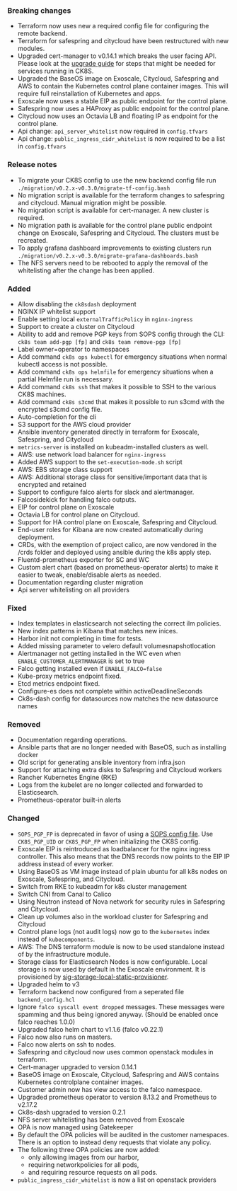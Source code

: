 ### Breaking changes
- Terraform now uses new a required config file for configuring the remote backend.
- Terraform for safespring and citycloud have been restructured with new modules.
- Upgraded cert-manager to v0.14.1 which breaks the user facing API.
  Please look at the [upgrade guide](https://cert-manager.io/docs/installation/upgrading/)
  for steps that might be needed for services running in CK8S.
- Upgraded the BaseOS image on Exoscale, Citycloud, Safespring and AWS to contain the
  Kubernetes control plane container images. This will require full
  reinstallation of Kubernetes and apps.
- Exoscale now uses a stable EIP as public endpoint for the control plane.
- Safespring now uses a HAProxy as public endpoint for the control plane.
- Citycloud now uses an Octavia LB and floating IP as endpoint for the control plane.
- Api change: `api_server_whitelist` now required in `config.tfvars`
- Api change: `public_ingress_cidr_whitelist` is now required to be a list in `config.tfvars`

### Release notes
- To migrate your CK8S config to use the new backend config file run `./migration/v0.2.x-v0.3.0/migrate-tf-config.bash`
- No migration script is available for the terraform changes to safespring and citycloud. Manual migration might be possible.
- No migration script is available for cert-manager. A new cluster is required.
- No migration path is available for the control plane public endpoint change on Exoscale, Safespring and Citycloud. The clusters must be recreated.
- To apply grafana dashboard improvements to existing clusters run `./migration/v0.2.x-v0.3.0/migrate-grafana-dashboards.bash`
- The NFS servers need to be rebooted to apply the removal of the whitelisting
  after the change has been applied.

### Added

- Allow disabling the `ck8sdash` deployment
- NGINX IP whitelist support
- Enable setting local `externalTrafficPolicy` in `nginx-ingress`
- Support to create a cluster on Citycloud
- Ability to add and remove PGP keys from SOPS config through the CLI:
  `ck8s team add-pgp [fp]` and `ck8s team remove-pgp [fp]`
- Label owner=operator to namespaces
- Add command `ck8s ops kubectl` for emergency situations when normal kubectl
  access is not possible.
- Add command `ck8s ops helmfile` for emergency situations when a partial
  Helmfile run is necessary.
- Add command `ck8s ssh` that makes it possible to SSH to the various CK8S
  machines.
- Add command `ck8s s3cmd` that makes it possible to run s3cmd with the
  encrypted s3cmd config file.
- Auto-completion for the cli
- S3 support for the AWS cloud provider
- Ansible inventory generated directly in terraform for Exoscale, Safespring, and Citycloud
- `metrics-server` is installed on kubeadm-installed clusters as well.
- AWS: use network load balancer for `nginx-ingress`
- Added AWS support to the `set-execution-mode.sh` script
- AWS: EBS storage class support
- AWS: Additional storage class for sensitive/important data that is
  encrypted and retained
- Support to configure falco alerts for slack and alertmanager.
- Falcosidekick for handling falco outputs.
- EIP for control plane on Exoscale
- Octavia LB for control plane on Citycloud.
- Support for HA control plane on Exoscale, Safespring and Citycloud.
- End-user roles for Kibana are now created automatically during deployment.
- CRDs, with the exemption of project calico, are now vendored in the /crds folder and deployed using ansible during the k8s apply step.
- Fluentd-prometheus exporter for SC and WC
- Custom alert chart (based on prometheus-operator alerts) to make it easier to tweak, enable/disable alerts as needed.
- Documentation regarding cluster migration
- Api server whitelisting on all providers

### Fixed

- Index templates in elasticsearch not selecting the correct ilm policies.
- New index patterns in Kibana that matches new inices.
- Harbor init not completing in time for tests.
- Added missing parameter to velero default volumesnapshotlocation
- Alertmanager not getting installed in the WC even when
`ENABLE_CUSTOMER_ALERTMANAGER` is set to true
- Falco getting installed even if `ENABLE_FALCO=false`
- Kube-proxy metrics endpoint fixed.
- Etcd metrics endpoint fixed.
- Configure-es does not complete within activeDeadlineSeconds
- Ck8s-dash config for datasources now matches the new datasource names

### Removed

- Documentation regarding operations.
- Ansible parts that are no longer needed with BaseOS, such as installing docker
- Old script for generating ansible inventory from infra.json
- Support for attaching extra disks to Safespring and Citycloud workers
- Rancher Kubernetes Engine (RKE)
- Logs from the kubelet are no longer collected and forwarded to Elasticsearch.
- Prometheus-operator built-in alerts

### Changed

- `SOPS_PGP_FP` is deprecated in favor of using a
  [SOPS config file](https://github.com/mozilla/sops/blob/master/README.rst#using-sops-yaml-conf-to-select-kms-pgp-for-new-files).
  Use `CK8S_PGP_UID` or `CK8S_PGP_FP` when initializing the CK8S config.
- Exoscale EIP is reintroduced as loadbalancer for the nginx ingress
  controller. This also means that the DNS records now points to the EIP IP
  address instead of every worker.
- Using BaseOS as VM image instead of plain ubuntu for all k8s nodes on Exoscale, Safespring, and Citycloud.
- Switch from RKE to kubeadm for k8s cluster management
- Switch CNI from Canal to Calico
- Using Neutron instead of Nova network for security rules in Safespring and Citycloud.
- Clean up volumes also in the workload cluster for Safespring and Citycloud
- Control plane logs (not audit logs) now go to the `kubernetes` index instead of `kubecomponents`.
- AWS: The DNS terraform module is now to be used standalone instead of by the infrastructure module.
- Storage class for Elasticsearch Nodes is now configurable. Local storage is now used by default in the Exoscale environment. It is provisioned by [sig-storage-local-static-provisioner](https://github.com/kubernetes-sigs/sig-storage-local-static-provisioner).
- Upgraded helm to v3
- Terraform backend now configured from a seperated file `backend_config.hcl`
- Ignore `falco syscall event dropped` messages. These messages were spamming and thus being
  ignored anyway. (Should be enabled once falco reaches 1.0.0)
- Upgraded falco helm chart to v1.1.6 (falco v0.22.1)
- Falco now also runs on masters.
- Falco now alerts on ssh to nodes.
- Safespring and citycloud now uses common openstack modules in terraform.
- Cert-manager upgraded to version 0.14.1
- BaseOS image on Exoscale, Citycloud, Safespring and AWS contains Kubernetes controlplane
  container images.
- Customer admin now has view access to the falco namespace.
- Upgraded prometheus operator to version 8.13.2 and Prometheus to v2.17.2
- Ck8s-dash upgraded to version 0.2.1
- NFS server whitelisting has been removed from Exoscale
- OPA is now managed using Gatekeeper
- By default the OPA policies will be audited in the customer namespaces.
  There is an option to instead deny requests that violate any policy.
- The following three OPA policies are now added:
  * only allowing images from our harbor,
  * requiring networkpolicies for all pods,
  * and requiring resource requests on all pods.
- `public_ingress_cidr_whitelist` is now a list on openstack providers
